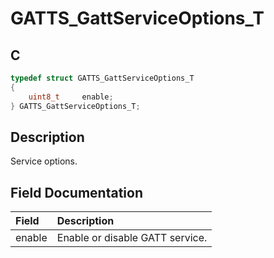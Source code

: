 # GATTS_GattServiceOptions_T

## C

```c
typedef struct GATTS_GattServiceOptions_T
{
    uint8_t     enable;
} GATTS_GattServiceOptions_T;
```

## Description

Service options.


## Field Documentation

|Field|Description|
|:---|:---|
|enable|Enable or disable GATT service.|
